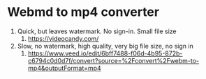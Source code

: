 
# Webmd to mp4 converter

1. Quick, but leaves watermark. No sign-in. Small file size
	1. https://videocandy.com/
2. Slow, no watermark, high quality, very big file size, no sign in
	1. https://www.veed.io/edit/6bff7488-f06d-4b95-872b-c6794c0d0d7f/convert?source=%2Fconvert%2Fwebm-to-mp4&outputFormat=mp4